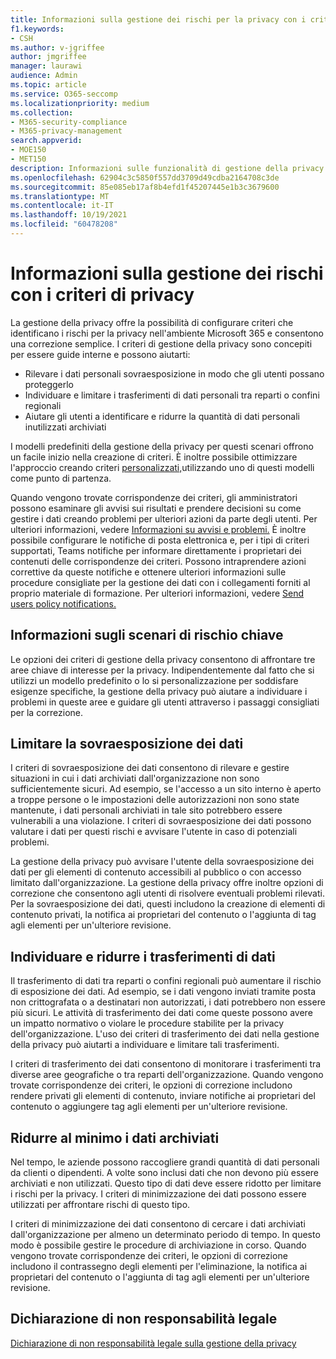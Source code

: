 ```yaml
---
title: Informazioni sulla gestione dei rischi per la privacy con i criteri nella gestione della privacy
f1.keywords:
- CSH
ms.author: v-jgriffee
author: jmgriffee
manager: laurawi
audience: Admin
ms.topic: article
ms.service: O365-seccomp
ms.localizationpriority: medium
ms.collection:
- M365-security-compliance
- M365-privacy-management
search.appverid:
- MOE150
- MET150
description: Informazioni sulle funzionalità di gestione della privacy per la gestione della minimizzazione dei dati, il trasferimento dei dati e i rischi di sovraesposizione dei dati. Utilizzare i criteri per rilevare e correggere i problemi.
ms.openlocfilehash: 62904c3c5850f557dd3709d49cdba2164708c3de
ms.sourcegitcommit: 85e085eb17af8b4efd1f45207445e1b3c3679600
ms.translationtype: MT
ms.contentlocale: it-IT
ms.lasthandoff: 10/19/2021
ms.locfileid: "60478208"
---
```

# <a name="learn-about-managing-risks-with-privacy-policies"></a>Informazioni sulla gestione dei rischi con i criteri di privacy

La gestione della privacy offre la possibilità di configurare criteri che identificano i rischi per la privacy nell'ambiente Microsoft 365 e consentono una correzione semplice. I criteri di gestione della privacy sono concepiti per essere guide interne e possono aiutarti:

- Rilevare i dati personali sovraesposizione in modo che gli utenti possano proteggerlo
- Individuare e limitare i trasferimenti di dati personali tra reparti o confini regionali
- Aiutare gli utenti a identificare e ridurre la quantità di dati personali inutilizzati archiviati

I modelli predefiniti della gestione della privacy per questi scenari offrono un facile inizio nella creazione di criteri. È inoltre possibile ottimizzare l'approccio creando criteri [personalizzati,](privacy-management-policies-create.md)utilizzando uno di questi modelli come punto di partenza.

Quando vengono trovate corrispondenze dei criteri, gli amministratori possono esaminare gli avvisi sui risultati e prendere decisioni su come gestire i dati creando problemi per ulteriori azioni da parte degli utenti. Per ulteriori informazioni, vedere [Informazioni su avvisi e problemi.](privacy-management-policies-issues.md) È inoltre possibile configurare le notifiche di posta elettronica e, per i tipi di criteri supportati, Teams notifiche per informare direttamente i proprietari dei contenuti delle corrispondenze dei criteri. Possono intraprendere azioni correttive da queste notifiche e ottenere ulteriori informazioni sulle procedure consigliate per la gestione dei dati con i collegamenti forniti al proprio materiale di formazione. Per ulteriori informazioni, vedere [Send users policy notifications.](privacy-management-policies-notifications.md)

## <a name="learn-about-key-risk-scenarios"></a>Informazioni sugli scenari di rischio chiave

Le opzioni dei criteri di gestione della privacy consentono di affrontare tre aree chiave di interesse per la privacy. Indipendentemente dal fatto che si utilizzi un modello predefinito o lo si personalizzazione per soddisfare esigenze specifiche, la gestione della privacy può aiutare a individuare i problemi in queste aree e guidare gli utenti attraverso i passaggi consigliati per la correzione.

## <a name="limit-data-overexposure"></a>Limitare la sovraesposizione dei dati

I criteri di sovraesposizione dei dati consentono di rilevare e gestire situazioni in cui i dati archiviati dall'organizzazione non sono sufficientemente sicuri. Ad esempio, se l'accesso a un sito interno è aperto a troppe persone o le impostazioni delle autorizzazioni non sono state mantenute, i dati personali archiviati in tale sito potrebbero essere vulnerabili a una violazione. I criteri di sovraesposizione dei dati possono valutare i dati per questi rischi e avvisare l'utente in caso di potenziali problemi.

La gestione della privacy può avvisare l'utente della sovraesposizione dei dati per gli elementi di contenuto accessibili al pubblico o con accesso limitato dall'organizzazione. La gestione della privacy offre inoltre opzioni di correzione che consentono agli utenti di risolvere eventuali problemi rilevati. Per la sovraesposizione dei dati, questi includono la creazione di elementi di contenuto privati, la notifica ai proprietari del contenuto o l'aggiunta di tag agli elementi per un'ulteriore revisione.

## <a name="find-and-mitigate-data-transfers"></a>Individuare e ridurre i trasferimenti di dati

Il trasferimento di dati tra reparti o confini regionali può aumentare il rischio di esposizione dei dati. Ad esempio, se i dati vengono inviati tramite posta non crittografata o a destinatari non autorizzati, i dati potrebbero non essere più sicuri. Le attività di trasferimento dei dati come queste possono avere un impatto normativo o violare le procedure stabilite per la privacy dell'organizzazione. L'uso dei criteri di trasferimento dei dati nella gestione della privacy può aiutarti a individuare e limitare tali trasferimenti.

I criteri di trasferimento dei dati consentono di monitorare i trasferimenti tra diverse aree geografiche o tra reparti dell'organizzazione. Quando vengono trovate corrispondenze dei criteri, le opzioni di correzione includono rendere privati gli elementi di contenuto, inviare notifiche ai proprietari del contenuto o aggiungere tag agli elementi per un'ulteriore revisione.

## <a name="minimize-stored-data"></a>Ridurre al minimo i dati archiviati

Nel tempo, le aziende possono raccogliere grandi quantità di dati personali da clienti o dipendenti. A volte sono inclusi dati che non devono più essere archiviati e non utilizzati. Questo tipo di dati deve essere ridotto per limitare i rischi per la privacy. I criteri di minimizzazione dei dati possono essere utilizzati per affrontare rischi di questo tipo.

I criteri di minimizzazione dei dati consentono di cercare i dati archiviati dall'organizzazione per almeno un determinato periodo di tempo. In questo modo è possibile gestire le procedure di archiviazione in corso. Quando vengono trovate corrispondenze dei criteri, le opzioni di correzione includono il contrassegno degli elementi per l'eliminazione, la notifica ai proprietari del contenuto o l'aggiunta di tag agli elementi per un'ulteriore revisione.

## <a name="legal-disclaimer"></a>Dichiarazione di non responsabilità legale

[Dichiarazione di non responsabilità legale sulla gestione della privacy](privacy-management-disclaimer.md)
